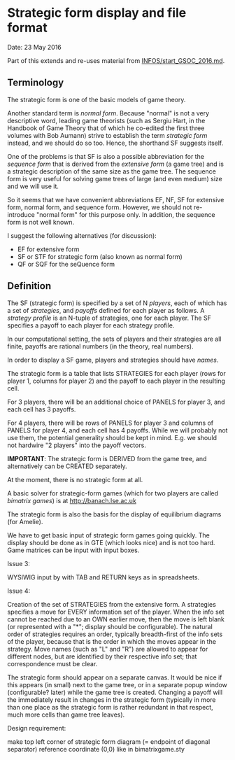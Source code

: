 # Strategic form display and file format

Date: 23 May 2016

Part of this extends and re-uses material from
[INFOS/start_GSOC_2016.md](../INFOS/start_GSOC_2016.md).

## Terminology

The strategic form is one of the basic models of game
theory.

Another standard term is *normal form*.
Because "normal" is not a very descriptive word, leading
game theorists (such as Sergiu Hart, in the Handbook of Game
Theory that of which he co-edited the first three volumes
with Bob Aumann) strive to establish the term *strategic
form* instead, and we should do so too.
Hence, the shorthand SF suggests itself.

One of the problems is that SF is also a possible
abbreviation for the *sequence form* that is derived from
the *extensive form* (a game tree) and is a strategic
description of the same size as the game tree.
The sequence form is very useful for solving game trees of
large (and even medium) size and we will use it.

So it seems that we have convenient abbreviations EF, NF, SF
for extensive form, normal form, and sequence form.
However, we should not re-introduce "normal form" for this
purpose only. In addition, the sequence form is not well
known.

I suggest the following alternatives (for discussion):

* EF for extensive form
* SF or STF for strategic form (also known as normal form)
* QF or SQF for the seQuence form

## Definition

The SF (strategic form) is specified by a set of
N *players*, each of which has a set of *strategies*, and
*payoffs* defined for each player as follows.
A *strategy profile* is an N-tuple of strategies, one for
each player.
The SF specifies a payoff to each player for each strategy
profile.

In our computational setting, the sets of players and their
strategies are all finite, payoffs are rational numbers
(in the theory, real numbers).

In order to display a SF game, players and strategies should
have *names*.



The strategic form is a table that lists STRATEGIES for each
player (rows for player 1, columns for player 2) and the
payoff to each player in the resulting cell.

For 3 players, there will be an additional choice of PANELS
for player 3, and each cell has 3 payoffs.

For 4 players, there will be rows of PANELS for player 3 and
columns of PANELS for player 4, and each cell has 4 payoffs.
While we will probably not use them, the potential
generality should be kept in mind.
E.g. we should not hardwire "2 players" into the payoff
vectors.

**IMPORTANT**:
The strategic form is DERIVED from the game tree, and
alternatively can be CREATED separately.

At the moment, there is no strategic form at all.

A basic solver for strategic-form games (which for two
players are called *bimatrix games*) is at 
http://banach.lse.ac.uk

The strategic form is also the basis for the display of
equilibrium diagrams (for Amelie).

We have to get basic input of strategic form games going
quickly. 
The display should be done as in GTE (which looks nice)
and is not too hard.
Game matrices can be input with input boxes.

Issue 3:

WYSIWIG input by with TAB and RETURN keys as in
spreadsheets.

Issue 4:

Creation of the set of STRATEGIES from the extensive form.
A strategies specifies a move for EVERY information set of
the player. When the info set cannot be reached due to an
OWN earlier move, then the move is left blank (or
represented with a "*"; display should be configurable).
The natural order of strategies requires an order, typically
breadth-first of the info sets of the player, because that
is the order in which the moves appear in the strategy.
Move names (such as "L" and "R") are allowed to appear for
different nodes, but are identified by their respective
info set; that correspondence must be clear.

The strategic form should appear on a separate canvas.
It would be nice if this appears (in small) next to the game
tree, or in a separate popup window (configurable? later)
while the game tree is created.
Changing a payoff will the immediately result in changes in
the strategic form (typically in more than one place as the
strategic form is rather redundant in that respect, much
more cells than game tree leaves).

Design requirement:

make top left corner of strategic form diagram (= endpoint
of diagonal separator) reference coordinate (0,0) like in
bimatrixgame.sty




